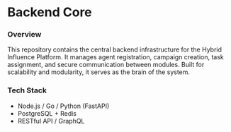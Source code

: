 # Backend Core

### Overview
This repository contains the central backend infrastructure for the Hybrid Influence Platform. It manages agent registration, campaign creation, task assignment, and secure communication between modules. Built for scalability and modularity, it serves as the brain of the system.

### Tech Stack
- Node.js / Go / Python (FastAPI)
- PostgreSQL + Redis
- RESTful API / GraphQL
